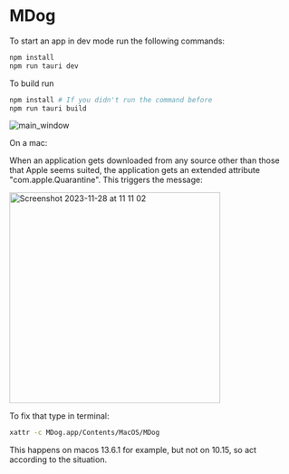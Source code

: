 # MDog

To start an app in dev mode run the following commands:

```bash
npm install
npm run tauri dev
```

To build run

```bash
npm install # If you didn't run the command before
npm run tauri build
```

![main_window](https://github.com/olegus199/MDog/assets/128966780/8ba9bc34-5b2c-4289-bafd-4125c8958a9a)

On a mac:

When an application gets downloaded from any source other than those that Apple seems suited, the application gets an extended attribute "com.apple.Quarantine". This triggers the message:

<img width="372" alt="Screenshot 2023-11-28 at 11 11 02" src="https://github.com/olegus199/MDog/assets/109857267/e72d9160-7ddc-497e-a49b-9bcd57df16de">

To fix that type in terminal:
```bash
xattr -c MDog.app/Contents/MacOS/MDog
```
This happens on macos 13.6.1 for example, but not on 10.15, so act according to the situation.
